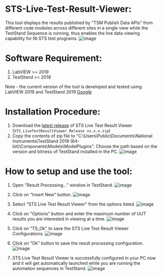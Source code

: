 # STS-Live-Test-Result-Viewer:
This tool displays the results published by "TSM Publish Data APIs" from different code modules across different sites in a single view while the TestStand Sequence is running, thus enables the live data viewing capability for NI STS test programs.
        ![image](https://user-images.githubusercontent.com/22153041/177028016-18aaab41-cd96-45f9-a691-dded9d36333c.png)


# Software Requirement:
1. LabVIEW >= 2019
2. TestStand >= 2019

Note - the current version of the tool is developed and tested using LabVIEW 2019 and TestStand 2019
<a href="https://www.google.com/" target="_blank">Google</a>

# Installation Procedure:
1. Download the [latest release](https://github.com/pranay001/STS-Live-Test-Result-Viewer/releases) of STS Live Test Result Viewer (`STS_LiveTestResultViewer_Release vx.x.x.zip`)
2. Copy the contents of zip file to "C:\Users\Public\Documents\National Instruments\TestStand 2019 (64-bit)\Components\Models\ModelPlugins". Choose the path based on the version and bitness of TestStand installed in the PC. 
    ![image](https://user-images.githubusercontent.com/22153041/177027322-3f373e28-871f-4386-9bf3-24f10ea3e011.png)

# How to setup and use the tool:
1. Open "Result Processing..." window in TestStand.
      ![image](https://user-images.githubusercontent.com/22153041/177028289-2aa40229-137a-4284-9947-1599877b8380.png)
2. Click on "Insert New" button.
      ![image](https://user-images.githubusercontent.com/22153041/177028306-eab809a3-21b8-4744-8291-0293f498c92a.png)
3. Select "STS Live Test Result Viewer" from the options listed.
      ![image](https://user-images.githubusercontent.com/22153041/177028349-ba845d88-4b1c-4e2b-9bef-a93d883a8e02.png)
4. Click on "Options" button and enter the maximum number of UUT results you are interested in viewing at a time.
      ![image](https://user-images.githubusercontent.com/22153041/177028387-3a885c20-be76-4baa-a16c-0510940eabde.png)
5. Click on "TS_Ok" to save the STS Live Test Result Viewer Configurations.
      ![image](https://user-images.githubusercontent.com/22153041/177028519-07d02041-a588-4f34-b3d3-8ec0bbba0771.png)      
6. Click on "Ok" button to save the result processing configuration.
      ![image](https://user-images.githubusercontent.com/22153041/177028496-8b5517a4-7bd7-401d-ac7a-3d272764f423.png)
      
7. STS Live Test Result Viewer is successfully configured in your PC now and it will get automatically launched while you are running the automation sequences in TestStand.
      ![image](https://user-images.githubusercontent.com/22153041/177028016-18aaab41-cd96-45f9-a691-dded9d36333c.png)

